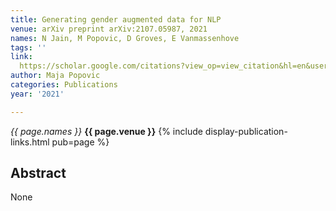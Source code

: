 ```yaml
---
title: Generating gender augmented data for NLP
venue: arXiv preprint arXiv:2107.05987, 2021
names: N Jain, M Popovic, D Groves, E Vanmassenhove
tags: ''
link: 
  https://scholar.google.com/citations?view_op=view_citation&hl=en&user=KdAV2Y0AAAAJ&pagesize=100&sortby=pubdate&citation_for_view=KdAV2Y0AAAAJ:SdhP9T11ey4C
author: Maja Popovic
categories: Publications
year: '2021'

---
```


*{{ page.names }}*
**{{ page.venue }}**
{% include display-publication-links.html pub=page %}
## Abstract

None